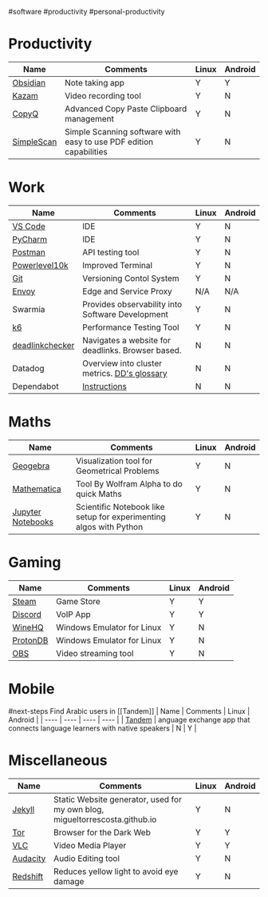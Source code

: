 #software #productivity #personal-productivity 
# Productivity
| Name | Comments | Linux | Android |
| ---- | ---- | ---- | ---- |
| [Obsidian](https://obsidian.md/) | Note taking app | Y | Y |
| [Kazam](https://github.com/henrywoo/kazam) | Video recording tool | Y | N |
| [CopyQ](https://github.com/hluk/CopyQ) | Advanced Copy Paste Clipboard management | Y | N |
| [SimpleScan](https://manpages.ubuntu.com/manpages/bionic/man1/simple-scan.1.html) | Simple Scanning software with easy to use PDF edition capabilities | Y | N |

# Work
| Name | Comments | Linux | Android |
| ---- | ---- | ---- | ---- |
| [VS Code](https://code.visualstudio.com/) | IDE | Y | N |
| [PyCharm](https://www.jetbrains.com/pycharm/) | IDE | Y | N |
| [Postman](https://www.postman.com/) | API testing tool | Y | N |
| [Powerlevel10k](https://github.com/romkatv/powerlevel10k) | Improved Terminal | Y | N |
| [Git](https://git-scm.com/) | Versioning Contol System | Y | N |
| [Envoy](https://www.envoyproxy.io/) | Edge and Service Proxy | N/A | N/A |
| Swarmia | Provides observability into Software Development | Y | N |
| [k6](https://k6.io) | Performance Testing Tool | Y | N |
| [deadlinkchecker](https://deadlinkchecker.com) | Navigates a website for deadlinks. Browser based. | N | N |
| Datadog | Overview into cluster metrics. [DD's glossary](https://docs.datadoghq.com/tracing/glossary/) | N | N |
| Dependabot | [Instructions](https://github.com/dependabot/dependabot-core#how-to-run-dependabot) | N | N |

# Maths
| Name | Comments | Linux | Android |
| ---- | ---- | ---- | ---- |
| [Geogebra](https://www.geogebra.org) | Visualization tool for Geometrical Problems | Y | N |
| [Mathematica](https://www.wolfram.com/mathematica/) | Tool By Wolfram Alpha to do quick Maths | Y | N |
| [Jupyter Notebooks](https://jupyter.org/) | Scientific Notebook like setup for experimenting algos with Python | Y | N |


# Gaming
| Name | Comments | Linux | Android |
| ---- | ---- | ---- | ---- |
| [Steam](https://store.steampowered.com) | Game Store | Y | Y |
| [Discord](https://discord.com/) | VoIP App | Y | Y |
| [WineHQ](https://www.winehq.org/) | Windows Emulator for Linux | Y | N |
| [ProtonDB](https://www.protondb.com/) | Windows Emulator for Linux | Y | N |
| [OBS](https://obsproject.com/) | Video streaming tool | Y | N |

# Mobile
#next-steps Find Arabic users in [[Tandem]]
| Name | Comments | Linux | Android |
| ---- | ---- | ---- | ---- |
| [Tandem](https://www.tandem.net/) | anguage exchange app that connects language learners with native speakers | N | Y |

# Miscellaneous
| Name | Comments | Linux | Android |
| ---- | ---- | ---- | ---- |
| [Jekyll](https://jekyllrb.com/) | Static Website generator, used for my own blog, migueltorrescosta.github.io | Y | N |
| [Tor](https://www.torproject.org) | Browser for the Dark Web | Y | Y |
| [VLC](https://www.videolan.org/) | Video Media Player | Y | Y |
| [Audacity](https://www.audacityteam.org/) | Audio Editing tool | Y | N |
| [Redshift](http://jonls.dk/redshift/) | Reduces yellow light to avoid eye damage | Y | N |

